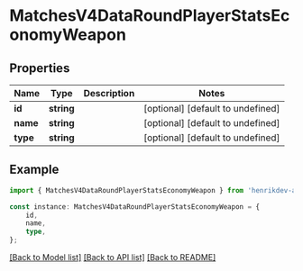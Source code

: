 # MatchesV4DataRoundPlayerStatsEconomyWeapon


## Properties

Name | Type | Description | Notes
------------ | ------------- | ------------- | -------------
**id** | **string** |  | [optional] [default to undefined]
**name** | **string** |  | [optional] [default to undefined]
**type** | **string** |  | [optional] [default to undefined]

## Example

```typescript
import { MatchesV4DataRoundPlayerStatsEconomyWeapon } from 'henrikdev-api-client';

const instance: MatchesV4DataRoundPlayerStatsEconomyWeapon = {
    id,
    name,
    type,
};
```

[[Back to Model list]](../README.md#documentation-for-models) [[Back to API list]](../README.md#documentation-for-api-endpoints) [[Back to README]](../README.md)
